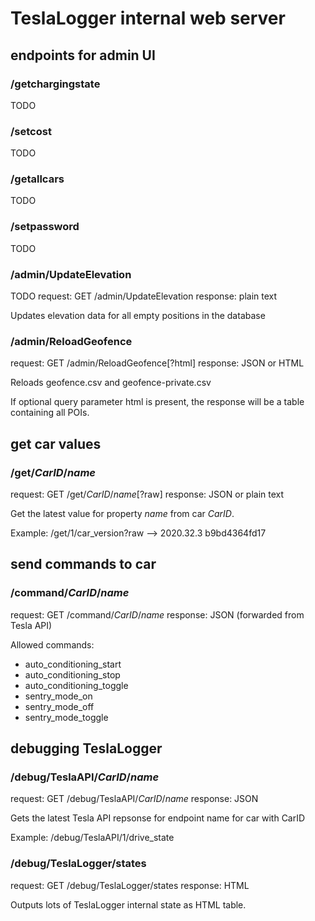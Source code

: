 # TeslaLogger internal web server

## endpoints for admin UI

### /getchargingstate

TODO

### /setcost

TODO

### /getallcars

TODO

### /setpassword

TODO

### /admin/UpdateElevation

TODO
request: GET /admin/UpdateElevation
response: plain text

Updates elevation data for all empty positions in the database

### /admin/ReloadGeofence

request: GET /admin/ReloadGeofence[?html]
response: JSON or HTML

Reloads geofence.csv and geofence-private.csv

If optional query parameter html is present, the response will be a table containing all POIs.

## get car values

### /get/_CarID_/_name_

request: GET /get/_CarID_/_name_[?raw]
response: JSON or plain text

Get the latest value for property _name_ from car _CarID_.

Example: /get/1/car_version?raw --> 2020.32.3 b9bd4364fd17

## send commands to car

### /command/_CarID_/_name_

request: GET /command/_CarID_/_name_
response: JSON (forwarded from Tesla API)

Allowed commands:
* auto_conditioning_start
* auto_conditioning_stop
* auto_conditioning_toggle
* sentry_mode_on
* sentry_mode_off
* sentry_mode_toggle

## debugging TeslaLogger

### /debug/TeslaAPI/_CarID_/_name_

request: GET /debug/TeslaAPI/_CarID_/_name_
response: JSON

Gets the latest Tesla API repsonse for endpoint name for car with CarID

Example: /debug/TeslaAPI/1/drive_state

### /debug/TeslaLogger/states

request: GET /debug/TeslaLogger/states
response: HTML

Outputs lots of TeslaLogger internal state as HTML table.